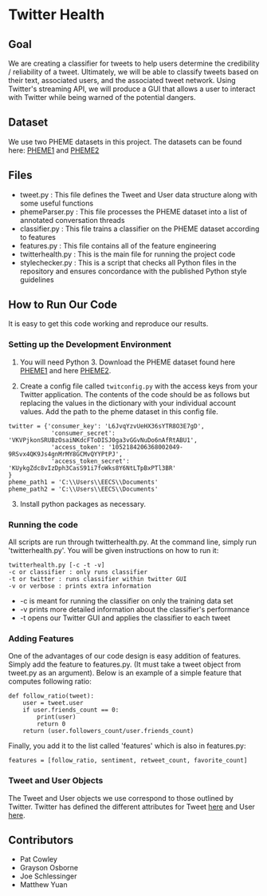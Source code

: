 # Twitter Health


## Goal
We are creating a classifier for tweets to help users determine the credibility / reliability of a tweet. Ultimately, we will be able to classify tweets based on their text, associated users, and the associated tweet network. Using Twitter's streaming API, we will produce a GUI that allows a user to interact with Twitter while being warned of the potential dangers.


## Dataset
We use two PHEME datasets in this project. The datasets can be found here: [PHEME1](https://figshare.com/articles/PHEME_rumour_scheme_dataset_journalism_use_case/2068650) and [PHEME2](https://figshare.com/articles/PHEME_dataset_of_rumours_and_non-rumours/4010619) 



## Files
- tweet.py : This file defines the Tweet and User data structure along with some useful functions
- phemeParser.py : This file processes the PHEME dataset into a list of annotated conversation threads
- classifier.py : This file trains a classifier on the PHEME dataset according to features
- features.py : This file contains all of the feature engineering
- twitterhealth.py : This is the main file for running the project code
- stylechecker.py : This is a script that checks all Python files in the repository and ensures concordance with the published Python style guidelines

## How to Run Our Code
It is easy to get this code working and reproduce our results.

### Setting up the Development Environment
1. You will need Python 3. Download the PHEME dataset found here [PHEME1](https://figshare.com/articles/PHEME_rumour_scheme_dataset_journalism_use_case/2068650) and here [PHEME2](https://figshare.com/articles/PHEME_dataset_of_rumours_and_non-rumours/4010619).

2. Create a config file called `twitconfig.py` with the access keys from your Twitter application. The contents of the code should be as follows but replacing the values in the dictionary with your individual account values. Add the path to the pheme dataset in this config file.
~~~~
twitter = {'consumer_key': 'L6JvqYzvUeHX36sYTR8O3E7gD',
            'consumer_secret': 'VKVPjkonSRUBzOsaiNKdcFToDISJ0ga3vGGvNuDo6nAfRtABU1',
            'access_token': '1052184206368002049-9RSvx4QK9Js4gnMrMY8GCMvQYYPtPJ',
            'access_token_secret': 'KUykgZdc8vIzDph3CasS91i7foWks8Y6NtLTpBxPTl3BR'
}
pheme_path1 = 'C:\\Users\\EECS\\Documents'
pheme_path2 = 'C:\\Users\\EECS\\Documents'
~~~~

3. Install python packages as necessary.

### Running the code
All scripts are run through twitterhealth.py. At the command line, simply run 'twitterhealth.py'. You will be given instructions on how to run it:
~~~~
twitterhealth.py [-c -t -v]
-c or classifier : only runs classifier
-t or twitter : runs classifier within twitter GUI
-v or verbose : prints extra information
~~~~

- -c is meant for running the classifier on only the training data set
- -v prints more detailed information about the classifier's performance
- -t opens our Twitter GUI and applies the classifier to each tweet

### Adding Features
One of the advantages of our code design is easy addition of features. Simply add the feature to features.py. (It must take a tweet object from tweet.py as an argument). Below is an example of a simple feature that computes following ratio:

~~~~
def follow_ratio(tweet):
    user = tweet.user
    if user.friends_count == 0:
        print(user)
        return 0
    return (user.followers_count/user.friends_count)
~~~~

Finally, you add it to the list called 'features' which is also in features.py:

~~~~
features = [follow_ratio, sentiment, retweet_count, favorite_count]
~~~~~

### Tweet and User Objects
The Tweet and User objects we use correspond to those outlined by Twitter. Twitter has defined the different attributes for Tweet [here](https://developer.twitter.com/en/docs/tweets/data-dictionary/overview/tweet-object) and User [here](https://developer.twitter.com/en/docs/tweets/data-dictionary/overview/user-object).


## Contributors
- Pat Cowley
- Grayson Osborne
- Joe Schlessinger
- Matthew Yuan
